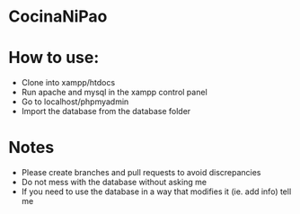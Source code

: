 # CocinaNiPao
 
# How to use:

- Clone into xampp/htdocs
- Run apache and mysql in the xampp control panel
- Go to localhost/phpmyadmin
- Import the database from the database folder

# Notes
- Please create branches and pull requests to avoid discrepancies
- Do not mess with the database without asking me
- If you need to use the database in a way that modifies it (ie. add info) tell me
